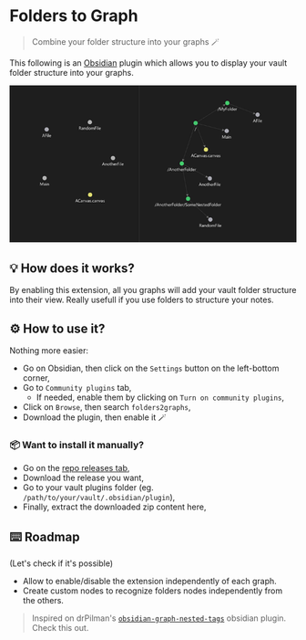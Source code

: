 # Folders to Graph

> Combine your folder structure into your graphs :magic_wand:

This following is an [Obsidian](https://obsidian.md) plugin which allows you to display your vault folder structure into
your graphs.

![](./media/readme_thumbnail.png)

## :bulb: How does it works?

By enabling this extension, all you graphs will add your vault folder structure into their view. Really usefull if you
use folders to structure your notes.

## :gear: How to use it?

Nothing more easier:

-   Go on Obsidian, then click on the `Settings` button on the left-bottom corner,
-   Go to `Community plugins` tab,
    -   If needed, enable them by clicking on `Turn on community plugins`,
-   Click on `Browse`, then search `folders2graphs`,
-   Download the plugin, then enable it :magic_wand:

### :package: Want to install it manually?

-   Go on the [repo releases tab](https://github.com/Ratibus11/folders2graph/releases),
-   Download the release you want,
-   Go to your vault plugins folder (eg. `/path/to/your/vault/.obsidian/plugin`),
-   Finally, extract the downloaded zip content here,

## :keyboard: Roadmap

(Let's check if it's possible)

-   Allow to enable/disable the extension independently of each graph.
-   Create custom nodes to recognize folders nodes independently from the others.

> Inspired on drPilman's [`obsidian-graph-nested-tags`](https://github.com/drPilman/obsidian-graph-nested-tags) obsidian
> plugin. Check this out.
